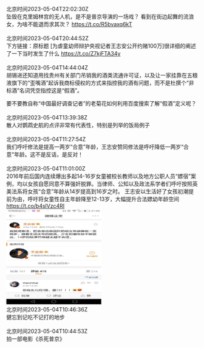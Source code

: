 北京时间2023-05-04T22:02:30Z<br>坠毁在克里姆林宫的无人机，是不是普京导演的一场戏？
看到在街边起舞的流浪女，为啥不能退而求其次？
https://t.co/R5bvaxq6kT<br><br>北京时间2023-05-04T20:44:52Z<br>下方链接：原标题 [为虐童幼师辩护央视记者王志安公开约赌100万]很详细的阐述了一下当时发生了什么
https://t.co/Z7kjFTA34y<br><br>北京时间2023-05-04T14:44:04Z<br>胡锡进还知道用找贵州有关部门吊销我的酒类流通许可证，以及让一家挂靠在五粮液旗下的“歪嘴酒”起诉我商标侵权的方式来指控我的酒有问题，而不是杜撰个“非标酒”名词凭空指控这是“假酒”。

要不要教自称“中国最好调查记者”的老菊花如何利用百度搜索了解“假酒”定义呢？<br><br>北京时间2023-05-04T13:39:38Z<br>散人对鹦鹉史航的点评非常有代表性，特别是列举的饭局例子<br><br>北京时间2023-05-04T11:27:54Z<br>我们呼吁修法是提高一两岁“合意”年龄，王志安赞同修法是呼吁降低一两岁“合意”年龄。这不是反话，是反对！<br><br>北京时间2023-05-04T11:01:00Z<br>2016年前后国内连续爆出多起14-16岁女童被校长教师以及地方公职人员“嫖宿”案例，均以女孩自愿同意不算强奸脱罪。当律师、公知以及政法系学者们呼吁按照英美法系将女孩“合意”年龄从14岁提高到16岁之时。
王志安以生活好了女孩初潮提前为由，呼吁将女童性自主年龄降至12-13岁，大幅提升合法嫖幼年龄空间 https://t.co/b4slVzc4RI<br><img src='/temp/2023/1653957873427419137_0.jpg' width='250' height='250'><br>北京时间2023-05-04T10:46:36Z<br>健忘到记吃不记打的地步<br><br>北京时间2023-05-04T10:44:53Z<br>拍一部电影《杀死普京》<br><br>